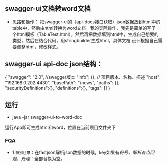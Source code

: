 ## swagger-ui文档转word文档
- 思路和操作：
    把swagger-ui的（api-docs接口获取）json数据放到html中的table中，然后由html转换为word文档。我的实际操作，我先是简单的写了
一个html模板（TableTest.html），然后再把数据填到html中，生成自己想要的类型，然后在结合代码，用stringbuilder生成html。具体文档
设计根据自己需要调整html，修改样式。

## swagger-ui api-doc json结构：
{
  "swagger": "2.0",      //swagger版本
  "info": {},           // 项目版本、名称、描述
  "host": "192.168.0.202:4430", 
  "basePath": "/news",
  "paths": {},
  "securityDefinitions":{},
  "definitions":{},
  "tags": []
}

## 运行
- java -jar swagger-ui-to-word-doc

运行App即可生成html和word，位置在当前项目文件夹下

### FQA
- 1.`特别注意`：在fastjson解析json数据的时候，key如果有$符号，解析有点问题，处理：$全部替换为空。 